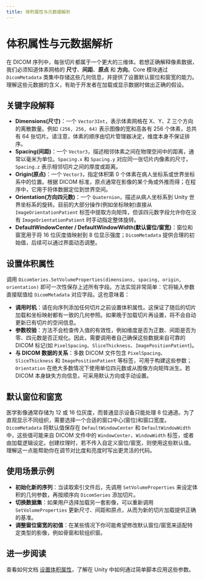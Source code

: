 ```yaml
---
title: 体积属性与元数据解析
---
```


# 体积属性与元数据解析

在 DICOM 序列中，每张切片都属于一个更大的三维体。若想正确解释像素数据，我们必须知道体素网格的 **尺寸**、**间距**、**原点** 和 **方向**。Core 模块通过 `DicomMetadata` 类集中存储这些几何信息，并提供了设置默认窗位和窗宽的能力。理解这些元数据的含义，有助于开发者在加载或显示数据时做出正确的假设。

## 关键字段解释

- **Dimensions(尺寸)**：一个 `Vector3Int`，表示体素网格在 X、Y、Z 三个方向的离散数量。例如 `(256, 256, 64)` 表示图像的宽和高各有 256 个体素，总共有 64 张切片。请注意，体素的顺序由切片管理器决定，维度本身不保证排序。
- **Spacing(间距)**：一个 `Vector3`，描述相邻体素之间在物理空间中的距离，通常以毫米为单位。`Spacing.x` 和 `Spacing.y` 对应同一张切片内像素的尺寸，`Spacing.z` 表示相邻切片之间的厚度或距离。
- **Origin(原点)**：一个 `Vector3`，指定体积第 0 个体素在病人坐标系或世界坐标系中的位置。根据 DICOM 标准，原点通常在影像的某个角或外推而得；在程序中，它用于将体数据定位到世界空间。
- **Orientation(方向四元数)**：一个 `Quaternion`，描述从病人坐标系到 Unity 世界坐标系的旋转。目前的大部分操作(例如坐标映射)直接从 `ImageOrientationPatient` 标签中提取方向矩阵，但该四元数字段允许你在没有 `ImageOrientationPatient` 时手动指定整体旋转。
- **DefaultWindowCenter / DefaultWindowWidth(默认窗位/窗宽)**：窗位和窗宽用于将 16 位灰度值映射到 8 位显示强度；`DicomMetadata` 提供合理的初始值，后续可以通过界面动态调整。

## 设置体积属性

调用 `DicomSeries.SetVolumeProperties(dimensions, spacing, origin, orientation)` 即可一次性保存上述所有字段。方法实现非常简单：它将输入参数直接赋值给 `DicomMetadata` 对应字段。这也意味着：

* **调用时机**：请在向序列添加任何切片之前设置体积属性。这保证了随后的切片加载和坐标映射都有一致的几何参照。如果晚于加载切片再设置，将不会自动更新已有切片的空间信息。
* **参数校验**：方法不会检查传入值的有效性，例如维度是否为正数、间距是否为零、四元数是否正规化。因此，需要调用者自己确保这些数据来自可靠的 DICOM 标记(如 `PixelSpacing`、`SliceThickness`、`ImagePositionPatient`)。
* **与 DICOM 数据的关系**：多数 DICOM 文件包含 `PixelSpacing`、`SliceThickness` 和 `ImagePositionPatient` 等标签，可用于构建这些参数；`Orientation` 在绝大多数情况下使用单位四元数或从图像方向矩阵派生。若 DICOM 本身缺失方向信息，可采用默认方向或手动设置。

## 默认窗位和窗宽

医学影像通常存储为 12 或 16 位灰度，而普通显示设备只能处理 8 位通道。为了直观显示不同组织，需要选择一个合适的窗口中心(窗位)和窗口宽度。`DicomMetadata` 将默认值保存在 `DefaultWindowCenter` 和 `DefaultWindowWidth` 中，这些值可能来自 DICOM 文件中的 `WindowCenter`、`WindowWidth` 标签，或者由加载逻辑设定。创建纹理时，若不传入自定义窗位/窗宽，则使用这些默认值。理解这一点能帮助你在调节对比度和亮度时写出更灵活的代码。

## 使用场景示例

* **初始化新的序列**：当读取索引文件后，先调用 `SetVolumeProperties` 来设定体积的几何参数，再按顺序向 `DicomSeries` 添加切片。
* **切换数据集**：如果用户选择加载另一套影像，可以重新调用 `SetVolumeProperties` 更新尺寸、间距和原点，从而为新的切片加载提供正确的基准。
* **调整窗位窗宽的初值**：在某些情况下你可能希望修改默认窗位/窗宽来适配特定类型的影像，例如骨窗和软组织窗。

## 进一步阅读

查看如何文档 [设置体积属性](/guide/06core/implementation/01_set_volume_properties.md)，了解在 Unity 中如何通过简单脚本应用这些参数。

